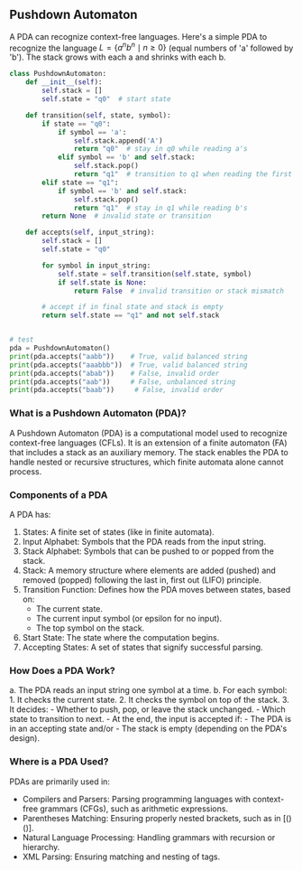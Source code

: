
## Pushdown Automaton

A PDA can recognize context-free languages. Here's a simple PDA to recognize
the language $L = \{a^n b^n \mid n \geq 0\}$  (equal numbers of 'a' followed by 'b').
The stack grows with each a and shrinks with each b.

```python
class PushdownAutomaton:
    def __init__(self):
        self.stack = []
        self.state = "q0"  # start state

    def transition(self, state, symbol):
        if state == "q0":
            if symbol == 'a':
                self.stack.append('A')
                return "q0"  # stay in q0 while reading a's
            elif symbol == 'b' and self.stack:
                self.stack.pop()
                return "q1"  # transition to q1 when reading the first b
        elif state == "q1":
            if symbol == 'b' and self.stack:
                self.stack.pop()
                return "q1"  # stay in q1 while reading b's
        return None  # invalid state or transition

    def accepts(self, input_string):
        self.stack = []
        self.state = "q0"

        for symbol in input_string:
            self.state = self.transition(self.state, symbol)
            if self.state is None:
                return False  # invalid transition or stack mismatch

        # accept if in final state and stack is empty
        return self.state == "q1" and not self.stack


# test
pda = PushdownAutomaton()
print(pda.accepts("aabb"))    # True, valid balanced string
print(pda.accepts("aaabbb"))  # True, valid balanced string
print(pda.accepts("abab"))    # False, invalid order
print(pda.accepts("aab"))     # False, unbalanced string
print(pda.accepts("baab"))     # False, invalid order
```


### What is a Pushdown Automaton (PDA)?

A Pushdown Automaton (PDA) is a computational model used to recognize
context-free languages (CFLs). It is an extension of a finite automaton
(FA) that includes a stack as an auxiliary memory. The stack enables the
PDA to handle nested or recursive structures, which finite automata alone
cannot process.


### Components of a PDA

A PDA has:
1. States: A finite set of states (like in finite automata).
2. Input Alphabet: Symbols that the PDA reads from the input string.
3. Stack Alphabet: Symbols that can be pushed to or popped from the stack.
4. Stack: A memory structure where elements are added (pushed) and removed
   (popped) following the last in, first out (LIFO) principle.
5. Transition Function: Defines how the PDA moves between states, based on:
    - The current state.
    - The current input symbol (or epsilon for no input).
    - The top symbol on the stack.
6. Start State: The state where the computation begins.
7. Accepting States: A set of states that signify successful parsing.


### How Does a PDA Work?

a. The PDA reads an input string one symbol at a time.
b. For each symbol:
    1. It checks the current state.
    2. It checks the symbol on top of the stack.
    3. It decides:
	    - Whether to push, pop, or leave the stack unchanged.
	    - Which state to transition to next.
	    - At the end, the input is accepted if:
    	    - The PDA is in an accepting state and/or
	        - The stack is empty (depending on the PDA's design).


### Where is a PDA Used?

PDAs are primarily used in:
* Compilers and Parsers: Parsing programming languages with context-free grammars (CFGs), such as arithmetic expressions.
* Parentheses Matching: Ensuring properly nested brackets, such as in ${[()()]}$.
* Natural Language Processing: Handling grammars with recursion or hierarchy.
* XML Parsing: Ensuring matching and nesting of tags.
